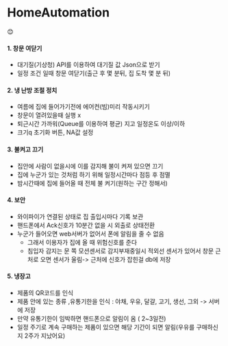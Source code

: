 # HomeAutomation

😊

#### 1. 창문 여닫기

* 대기질(기상청) API를 이용하여 대기질 값 Json으로 받기
* 일정 조건 일때 창문 여닫기(출근 후 몇 분뒤, 집 도착 몇 분 뒤)

#### 2. 냉 난방 조절 정치

* 여름에 집에 들어가기전에 에어컨(빔)미리 작동시키기
* 창문이 열려있을때 실행 x
* 퇴근시간 가까워(Queue를 이용하여 평균) 지고 일정온도 이상/이하 
* 크기q 초기화 버튼, NA값 설정

#### 3. 불켜고 끄기

* 집안에 사람이 없을시에 이를 감지해 불이 켜져 있으면 끄기
* 집에 누군가 있는 것처럼 하기 위해 일정시간마다 점등 후 점멸
* 밤시간때에 집에 들어올 때 전체 불 켜기(원하는 구간 정해서)

#### 4. 보안

* 와이파이가 연결된 상태로 집 출입시마다 기록 보관 
* 핸드폰에서 Ack신호가 10분간 없을 시 외출로 상태전환
* 누군가 들어오면 web서버가 없어서 폰에 알림을 줄 수 없음
  * 그래서 이용자가 집에 올 때 위험신호를 준다
  * 침입자 감지는 문 쪽 모션센서로 감지부재중일시 적외선 센서가 있어서 창문 근처로 오면 센서가 울림-> 근처에 신호가 잡힌걸 db에 저장

#### 5. 냉장고

* 제품의 QR코드를 인식
* 제품 안에 있는 종류 ,유통기한을 인식 : 야채, 우유, 달걀, 고기, 생선, 그외 -> 서버에 저장
* 만약 유통기한이 임박하면 핸드폰으로 알림이 옴 ( 2~3일전)
* 일정 주기로 계속 구매하는 제품이 있으면 해당 기간이 되면 알림(우유를 구매하신지 2주가 지났어요)
  